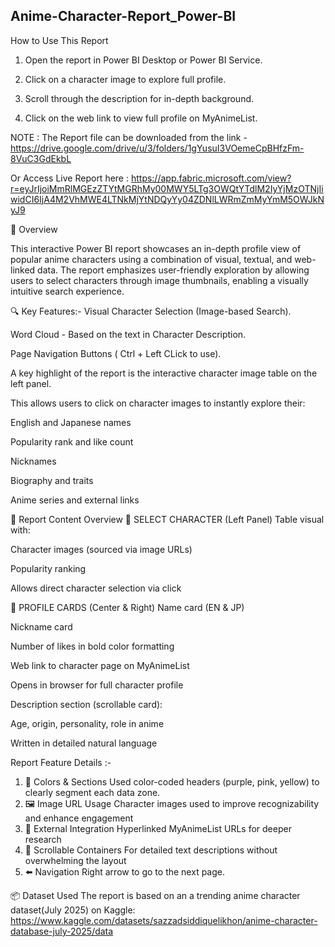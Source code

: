 ## Anime-Character-Report_Power-BI

 How to Use This Report
1. Open the report in Power BI Desktop or Power BI Service.

2. Click on a character image to explore full profile.

3. Scroll through the description for in-depth background.

4. Click on the web link to view full profile on MyAnimeList.

NOTE : The Report file can be downloaded from the  link - https://drive.google.com/drive/u/3/folders/1gYusuI3VOemeCpBHfzFm-8VuC3GdEkbL

Or Access Live Report here : https://app.fabric.microsoft.com/view?r=eyJrIjoiMmRlMGEzZTYtMGRhMy00MWY5LTg3OWQtYTdlM2IyYjMzOTNjIiwidCI6IjA4M2VhMWE4LTNkMjYtNDQyYy04ZDNlLWRmZmMyYmM5OWJkNyJ9

📝 Overview

This interactive Power BI report showcases an in-depth profile view of popular anime characters using a combination of visual, textual, and web-linked data. The report emphasizes user-friendly exploration by allowing users to select characters through image thumbnails, enabling a visually intuitive search experience.

🔍 Key Features:-
Visual Character Selection (Image-based Search).

Word Cloud - Based on the text in Character Description.

Page Navigation Buttons ( Ctrl + Left CLick to use).
    
A key highlight of the report is the interactive character image table on the left panel.

This allows users to click on character images to instantly explore their:

English and Japanese names

Popularity rank and like count

Nicknames

Biography and traits

Anime series and external links



📁 Report Content Overview
🔹 SELECT CHARACTER (Left Panel)
Table visual with:

Character images (sourced via image URLs)

Popularity ranking

Allows direct character selection via click

🔹 PROFILE CARDS (Center & Right)
Name card (EN & JP)

Nickname card

Number of likes in bold color formatting

Web link to character page on MyAnimeList

Opens in browser for full character profile

Description section (scrollable card):

Age, origin, personality, role in anime

Written in detailed natural language


Report Feature	Details :-
1) 🎨 Colors & Sections	Used color-coded headers (purple, pink, yellow) to clearly segment each data zone.
2) 🖼️ Image URL Usage	Character images used to improve recognizability and enhance engagement
3) 🔗 External Integration	Hyperlinked MyAnimeList URLs for deeper research
4) 🧭 Scrollable Containers	For detailed text descriptions without overwhelming the layout
5) ⬅️ Navigation	Right arrow to go to the next page.

📦 Dataset Used
The report is based on an a trending anime character dataset(July 2025) on Kaggle: https://www.kaggle.com/datasets/sazzadsiddiquelikhon/anime-character-database-july-2025/data




